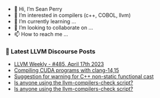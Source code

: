 - 👋 Hi, I’m Sean Perry
- 👀 I’m interested in compilers (c++, COBOL, llvm)
- 🌱 I’m currently learning ...
- 💞️ I’m looking to collaborate on ...
- 📫 How to reach me ...

<!---
s66perry/s66perry is a ✨ special ✨ repository because its `README.md` (this file) appears on your GitHub profile.
You can click the Preview link to take a look at your changes.
--->
### 📕 Latest LLVM Discourse Posts

<!-- DISCOURSE-LLVM:START -->
- [LLVM Weekly - #485, April 17th 2023](https://discourse.llvm.org/t/llvm-weekly-485-april-17th-2023/70014#post_1)
- [Compiling CUDA programs with clang-14,15](https://discourse.llvm.org/t/compiling-cuda-programs-with-clang-14-15/70013#post_1)
- [Suggestion for warning for C++ non-static functional cast](https://discourse.llvm.org/t/suggestion-for-warning-for-c-non-static-functional-cast/69920#post_10)
- [Is anyone using the llvm-compilers-check script?](https://discourse.llvm.org/t/is-anyone-using-the-llvm-compilers-check-script/70011#post_4)
- [Is anyone using the llvm-compilers-check script?](https://discourse.llvm.org/t/is-anyone-using-the-llvm-compilers-check-script/70011#post_3)
<!-- DISCOURSE-LLVM:END -->
